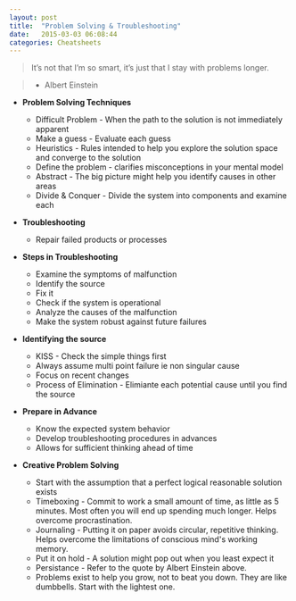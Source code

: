 ```yaml
---
layout: post
title:  "Problem Solving & Troubleshooting"
date:   2015-03-03 06:08:44
categories: Cheatsheets
---
```

> It’s not that I’m so smart, it’s just that I stay with problems longer.

> - Albert Einstein

* __Problem Solving Techniques__
  * Difficult Problem - When the path to the solution is not immediately apparent
  * Make a guess - Evaluate each guess
  * Heuristics - Rules intended to help you explore the solution space and converge to the solution
  * Define the problem - clarifies misconceptions in your mental model
  * Abstract - The big picture might help you identify causes in other areas
  * Divide & Conquer - Divide the system into components and examine each

* __Troubleshooting__
  * Repair failed products or processes

* __Steps in Troubleshooting__
  * Examine the symptoms of malfunction
  * Identify the source
  * Fix it 
  * Check if the system is operational
  * Analyze the causes of the malfunction
  * Make the system robust against future failures

* __Identifying the source__
  * KISS - Check the simple things first
  * Always assume multi point failure ie non singular cause
  * Focus on recent changes
  * Process of Elimination - Elimiante each potential cause until you find the source

* __Prepare in Advance__
  * Know the expected system behavior
  * Develop troubleshooting procedures in advances
  * Allows for sufficient thinking ahead of time

* __Creative Problem Solving__
  * Start with the assumption that a perfect logical reasonable solution exists
  * Timeboxing - Commit to work a small amount of time, as little as 5 minutes. Most often you will end up spending much longer. Helps overcome procrastination. 
  * Journaling - Putting it on paper avoids circular, repetitive thinking. Helps overcome the limitations of conscious mind's working memory.
  * Put it on hold - A solution might pop out when you least expect it
  * Persistance - Refer to the quote by Albert Einstein above. 
  * Problems exist to help you grow, not to beat you down. They are like dumbbells. Start with the lightest one. 
